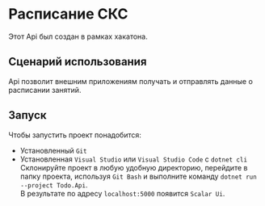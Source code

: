 # Расписание СКС
Этот Api был создан в рамках хакатона.
## Сценарий использования
Api позволит внешним приложениям получать и отправлять данные о расписании занятий.
## Запуск
Чтобы запустить проект понадобится:
- Установленный `Git`
- Установленная `Visual Studio` или `Visual Studio Code` с `dotnet cli`
Склонируйте проект в любую удобную директорию, перейдите в папку проекта, используя `Git Bash` и выполните команду `dotnet run --project Todo.Api`.</br>
В результате по адресу `localhost:5000` появится `Scalar Ui`.